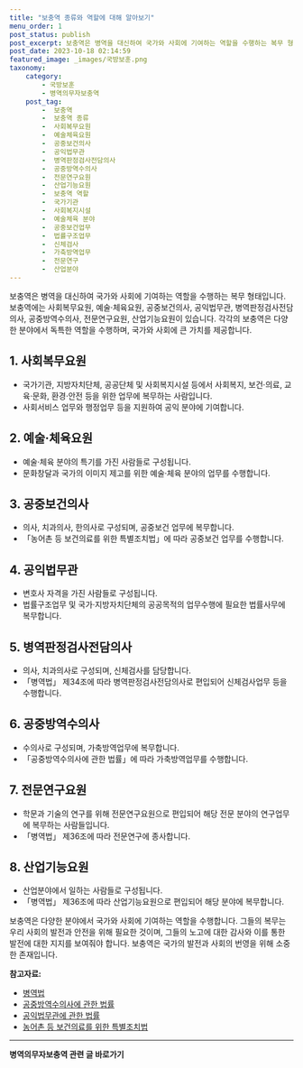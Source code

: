 ```yaml
---
title: "보충역 종류와 역할에 대해 알아보기"
menu_order: 1
post_status: publish
post_excerpt: 보충역은 병역을 대신하여 국가와 사회에 기여하는 역할을 수행하는 복무 형태입니다. 보충역에는 사회복무요원, 예술·체육요원, 공중보건의사, 공익법무관, 병역판정검사전담의사, 공중방역수의사, 전문연구요원, 산업기능요원이 있습니다. 각각의 보충역은 다양한 분야에서 독특한 역할을 수행하며, 국가와 사회에 큰 가치를 제공합니다.
post_date: 2023-10-18 02:14:59
featured_image: _images/국방보훈.png
taxonomy:
    category:
        - 국방보훈
        - 병역의무자보충역
    post_tag:
        -  보충역
        -  보충역 종류
        -  사회복무요원
        -  예술체육요원
        -  공중보건의사
        -  공익법무관
        -  병역판정검사전담의사
        -  공중방역수의사
        -  전문연구요원
        -  산업기능요원
        -  보충역 역할
        -  국가기관
        -  사회복지시설
        -  예술체육 분야
        -  공중보건업무
        -  법률구조업무
        -  신체검사
        -  가축방역업무
        -  전문연구
        -  산업분야
---
```



보충역은 병역을 대신하여 국가와 사회에 기여하는 역할을 수행하는 복무 형태입니다. 보충역에는 사회복무요원, 예술·체육요원, 공중보건의사, 공익법무관, 병역판정검사전담의사, 공중방역수의사, 전문연구요원, 산업기능요원이 있습니다. 각각의 보충역은 다양한 분야에서 독특한 역할을 수행하며, 국가와 사회에 큰 가치를 제공합니다.

## 1. 사회복무요원
- 국가기관, 지방자치단체, 공공단체 및 사회복지시설 등에서 사회복지, 보건·의료, 교육·문화, 환경·안전 등을 위한 업무에 복무하는 사람입니다.
- 사회서비스 업무와 행정업무 등을 지원하여 공익 분야에 기여합니다.

## 2. 예술·체육요원
- 예술·체육 분야의 특기를 가진 사람들로 구성됩니다.
- 문화창달과 국가의 이미지 제고를 위한 예술·체육 분야의 업무를 수행합니다.

## 3. 공중보건의사
- 의사, 치과의사, 한의사로 구성되며, 공중보건 업무에 복무합니다.
- 「농어촌 등 보건의료를 위한 특별조치법」에 따라 공중보건 업무를 수행합니다.

## 4. 공익법무관
- 변호사 자격을 가진 사람들로 구성됩니다.
- 법률구조업무 및 국가·지방자치단체의 공공목적의 업무수행에 필요한 법률사무에 복무합니다.

## 5. 병역판정검사전담의사
- 의사, 치과의사로 구성되며, 신체검사를 담당합니다.
- 「병역법」 제34조에 따라 병역판정검사전담의사로 편입되어 신체검사업무 등을 수행합니다.

## 6. 공중방역수의사
- 수의사로 구성되며, 가축방역업무에 복무합니다.
- 「공중방역수의사에 관한 법률」에 따라 가축방역업무를 수행합니다.

## 7. 전문연구요원
- 학문과 기술의 연구를 위해 전문연구요원으로 편입되어 해당 전문 분야의 연구업무에 복무하는 사람들입니다.
- 「병역법」 제36조에 따라 전문연구에 종사합니다.

## 8. 산업기능요원
- 산업분야에서 일하는 사람들로 구성됩니다.
- 「병역법」 제36조에 따라 산업기능요원으로 편입되어 해당 분야에 복무합니다.

보충역은 다양한 분야에서 국가와 사회에 기여하는 역할을 수행합니다. 그들의 복무는 우리 사회의 발전과 안전을 위해 필요한 것이며, 그들의 노고에 대한 감사와 이를 통한 발전에 대한 지지를 보여줘야 합니다. 보충역은 국가의 발전과 사회의 번영을 위해 소중한 존재입니다.

**참고자료:**
- [병역법](https://www.law.go.kr/lsInfoP.do?lsiSeq=224707&efYd=20211201#0000)
- [공중방역수의사에 관한 법률](https://www.law.go.kr/lsInfoP.do?lsiSeq=224707&efYd=20211201#0000)
- [공익법무관에 관한 법률](https://www.law.go.kr/lsInfoP.do?lsiSeq=224707&efYd=20211201#0000)
- [농어촌 등 보건의료를 위한 특별조치법](https://www.law.go.kr/lsInfoP.do?lsiSeq=224707&efYd=20211201#0000)
<!-- wp:separator -->
<hr class="wp-block-separator has-alpha-channel-opacity"/>
<!-- /wp:separator -->

<!-- wp:group {"backgroundColor":"base","layout":{"type":"constrained"}} -->
<div class="wp-block-group has-base-background-color has-background"><!-- wp:paragraph {"align":"center","fontSize":"medium"} -->
<p class="has-text-align-center has-large-font-size"><strong>병역의무자보충역 관련 글 바로가기</strong></p>
<!-- /wp:paragraph -->


<!-- wp:latest-posts
{"categories":[{"id":9045,"count":19,"description":"","link":"https://uknowlaw.com/category/%eb%b3%91%ec%97%ad%ec%9d%98%eb%ac%b4%ec%9e%90%eb%b3%b4%ec%b6%a9%ec%97%ad/","name":"병역의무자보충역","slug":"병역의무자보충역","taxonomy":"category","parent":0,"meta":[],"_links":{"self":[{"href":"https://uknowlaw.com/wp-json/wp/v2/categories/9045"}],"collection":[{"href":"https://uknowlaw.com/wp-json/wp/v2/categories"}],"about":[{"href":"https://uknowlaw.com/wp-json/wp/v2/taxonomies/category"}],"wp:post_type":[{"href":"https://uknowlaw.com/wp-json/wp/v2/posts?categories=9045"}],"curies":[{"name":"wp","href":"https://api.w.org/{rel}","templated":true}]}}],"postsToShow":100,"excerptLength":28,"postLayout":"grid","columns":2,"featuredImageAlign":"left","featuredImageSizeSlug":"large","fontSize":"small"} /--></div>
<!-- /wp:group -->